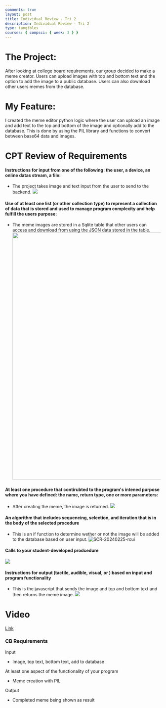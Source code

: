 ```yaml
---
comments: true
layout: post
title: Individual Review - Tri 2
description: Individual Review - Tri 2
type: tangibles
courses: { compsci: { week: 3 } }
---
```


# The Project:

After looking at college board requirements, our group decided to make a meme creator. Users can upload images with top and bottom text and the option to add the image to a public database. Users can also download other users memes from the database.

# My Feature:

I created the meme editor python logic where the user can upload an image and add text to the top and bottom of the image and optionally add to the database. This is done by using the PIL library and functions to convert between base64 data and images.

# CPT Review of Requirements


#### Instructions for input from one of the following: the user, a device, an online datas stream, a file:

- The project takes image and text input from the user to send to the backend. <img src="https://i.ibb.co/yF69vQd/SCR-20240225-qtvk.png">

#### Use of at least one list (or other collection type) to represent a collection of data that is stored and used to manage program complexity and help fulfill the users purpose:

- The meme images are stored in a Sqlite table that other users can access and download from using the JSON data stored in the table. <img src="https://i.ibb.co/Y0z5BxG/SCR-20240225-qvfa.png" width="800">

#### At least one procedure that contirubted to the program's intened purpose where you have defined: the name, return type, one or more parameters:

- After creating the meme, the image is returned. <img src="https://i.ibb.co/DfXpkBt/SCR-20240225-qyjb.png">

#### An algorithm that includes sequencing, selection, and iteration that is in the body of the selected procedure

- This is an if function to determine wether or not the image will be added to the database based on user input. <img src="https://i.ibb.co/h1c0n12/SCR-20240225-rcui.png" alt="SCR-20240225-rcui">

#### Calls to your student-developed prodcedure

<img src="https://i.ibb.co/DfXpkBt/SCR-20240225-qyjb.png">

#### Instructions for output (tactile, audible, visual, or ) based on input and program functionality

- This is the javascript that sends the image and top and bottom text and then returns the meme image. <img src="https://i.ibb.co/CJGBkVB/SCR-20240225-rasc.png">


# Video


[Link](https://drive.google.com/file/d/1VjsvMrVgYhi5CEnIixBhhjq2iJs0tUt7/view?usp=sharing)

### CB Requirements

Input
- Image, top text, bottom text, add to database

At least one aspect of the functionality of your program
- Meme creation with PIL

Output
- Completed meme being shown as result

<script src="https://utteranc.es/client.js"
        repo="imaad08/student2"
        issue-term="pathname"
        theme="github-dark"
        crossorigin="anonymous"
        async>
</script>
